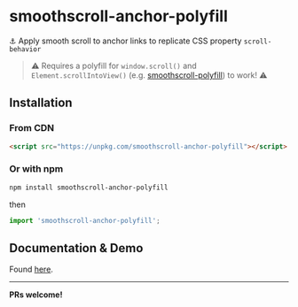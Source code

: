# smoothscroll-anchor-polyfill
⚓ Apply smooth scroll to anchor links to replicate CSS property `scroll-behavior`

> ⚠ Requires a polyfill for `window.scroll()` and `Element.scrollIntoView()` (e.g. [smoothscroll-polyfill](http://iamdustan.com/smoothscroll/)) to work! ⚠

## Installation

### From CDN
```html
<script src="https://unpkg.com/smoothscroll-anchor-polyfill"></script>
```
### Or with npm
```bash
npm install smoothscroll-anchor-polyfill
```
then

```js
import 'smoothscroll-anchor-polyfill';
```
## Documentation & Demo

Found [here](https://jonaskuske.github.io/smoothscroll-anchor-polyfill).

___

**PRs welcome!**
